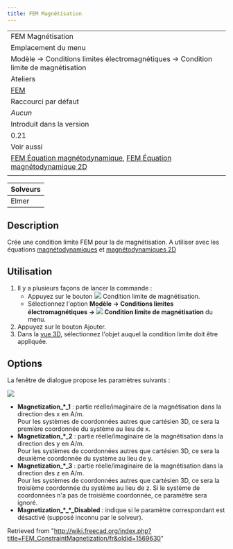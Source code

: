 ```yaml
---
title: FEM Magnétisation
---
```

|  |
| --- |
| FEM Magnétisation |
| Emplacement du menu |
| Modèle → Conditions limites électromagnétiques → Condition limite de magnétisation |
| Ateliers |
| [FEM](/FEM_Workbench/fr "FEM Workbench/fr") |
| Raccourci par défaut |
| *Aucun* |
| Introduit dans la version |
| 0.21 |
| Voir aussi |
| [FEM Équation magnétodynamique](/FEM_EquationMagnetodynamic/fr "FEM EquationMagnetodynamic/fr"), [FEM Équation magnétodynamique 2D](/FEM_EquationMagnetodynamic2D/fr "FEM EquationMagnetodynamic2D/fr") |
|  |

| Solveurs |
| --- |
| Elmer |

## Description

Crée une condition limite FEM pour la de magnétisation. A utiliser avec les équations [magnétodynamiques](/FEM_EquationMagnetodynamic/fr "FEM EquationMagnetodynamic/fr") et [magnétodynamiques 2D](/FEM_EquationMagnetodynamic2D/fr "FEM EquationMagnetodynamic2D/fr")

## Utilisation

1. Il y a plusieurs façons de lancer la commande :
   * Appuyez sur le bouton ![](/images/FEM_ConstraintMagnetization.svg) Condition limite de magnétisation.
   * Sélectionnez l'option **Modèle → Conditions limites électromagnétiques → ![](/images/FEM_ConstraintMagnetization.svg) Condition limite de magnétisation** du menu.
2. Appuyez sur le bouton Ajouter.
3. Dans la [vue 3D](/3D_view/fr "3D view/fr"), sélectionnez l'objet auquel la condition limite doit être appliquée.

## Options

La fenêtre de dialogue propose les paramètres suivants :

![](/images/FEM_Magnetization_dialog.png)

* **Magnetization\_\*\_1** : partie réelle/imaginaire de la magnétisation dans la direction des x en A/m.  
  Pour les systèmes de coordonnées autres que cartésien 3D, ce sera la première coordonnée du système au lieu de x.
* **Magnetization\_\*\_2** : partie réelle/imaginaire de la magnétisation dans la direction des y en A/m.  
  Pour les systèmes de coordonnées autres que cartésien 3D, ce sera la deuxième coordonnée du système au lieu de y.
* **Magnetization\_\*\_3** : partie réelle/imaginaire de la magnétisation dans la direction des z en A/m.  
  Pour les systèmes de coordonnées autres que cartésien 3D, ce sera la troisième coordonnée du système au lieu de z. Si le système de coordonnées n'a pas de troisième coordonnée, ce paramètre sera ignoré.
* **Magnetization\_\*\_\*\_Disabled** : indique si le paramètre correspondant est désactivé (supposé inconnu par le solveur).

Retrieved from "<http://wiki.freecad.org/index.php?title=FEM_ConstraintMagnetization/fr&oldid=1569630>"